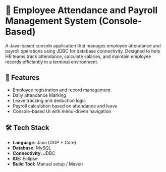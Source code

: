 # 🧾 Employee Attendance and Payroll Management System (Console-Based)

A Java-based console application that manages employee attendance and payroll operations using JDBC for database connectivity. Designed to help HR teams track attendance, calculate salaries, and maintain employee records efficiently in a terminal environment.

## 🚀 Features

- Employee registration and record management
- Daily attendance Marking
- Leave tracking and deduction logic
- Payroll calculation based on attendance and leave
- Console-based UI with menu-driven navigation

## 🛠️ Tech Stack

- **Language:** Java (OOP + Core)
- **Database:** MySQL
- **Connectivity:** JDBC
- **IDE:** Eclipse
- **Build Tool:** Manual setup / Maven 

